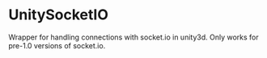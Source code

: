 UnitySocketIO
=============

Wrapper for handling connections with socket.io in unity3d.  Only works for pre-1.0 versions of socket.io.
